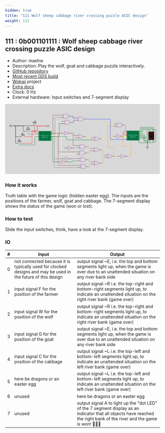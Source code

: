 ```yaml
---
hidden: true
title: "111 Wolf sheep cabbage river crossing puzzle ASIC design"
weight: 112
---
```


## 111 : 0b001101111 : Wolf sheep cabbage river crossing puzzle ASIC design

* Author: maehw
* Description: Play the wolf, goat and cabbage puzzle interactively.
* [GitHub repository](https://github.com/maehw/tt02-wokwi-wolf-goat-cabbage)
* [Most recent GDS build](https://github.com/maehw/tt02-wokwi-wolf-goat-cabbage/actions/runs/3595233571)
* [Wokwi](https://wokwi.com/projects/341614346808328788) project
* [Extra docs](https://github.com/maehw/tt02-wokwi-wolf-goat-cabbage/blob/main/README.md)
* Clock: 0 Hz
* External hardware: Input switches and 7-segment display

![picture](images/wokwi-simulation-io-mapping.png)

### How it works

Truth table with the game logic (hidden easter egg). The inputs are the positions of the farmer, wolf, goat and cabbage. The 7-segment display shows the status of the game (won or lost).

### How to test

Slide the input switches, think, have a look at the 7-segment display.

### IO

| # | Input        | Output       |
|---|--------------|--------------|
| 0 | not connected because it is typically used for clocked designs and may be used in the future of this design  | output signal ~E, i.e. the top and bottom segments light up, when the game is over due to an unattended situation on any river bank side |
| 1 | input signal F for the position of the farmer  | output signal ~R i.e. the top-right and bottom-right segments light up, to indicate an unattended situation on the right river bank (game over) |
| 2 | input signal W for the position of the wolf  | output signal ~R i.e. the top-right and bottom-right segments light up, to indicate an unattended situation on the right river bank (game over) |
| 3 | input signal G for the position of the goat  | output signal ~E, i.e. the top and bottom segments light up, when the game is over due to an unattended situation on any river bank side |
| 4 | input signal C for the position of the cabbage  | output signal ~L i.e. the top-left and bottom-left segments light up, to indicate an unattended situation on the left river bank (game over) |
| 5 | here be dragons or an easter egg  | output signal ~L i.e. the top-left and bottom-left segments light up, to indicate an unattended situation on the left river bank (game over) |
| 6 | unused  | here be dragons or an easter egg |
| 7 | unused  | output signal A to light up the "dot LED" of the 7 segment display as an indicator that all objects have reached the right bank of the river and the game is won! 🎉🎉🎉 |
